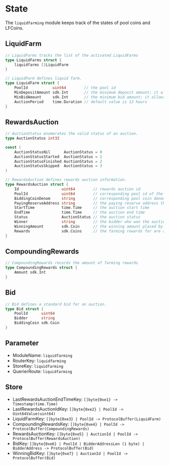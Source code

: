 <!-- order: 2 -->

# State

The `liquidfarming` module keeps track of the states of pool coins and LFCoins.

## LiquidFarm

```go
// LiquidFarms tracks the list of the activated LiquidFarms
type LiquidFarms struct {
	liquidfarms []LiquidFarm
}

// LiquidFarm defines liquid farm.
type LiquidFarm struct {
	PoolId           uint64        // the pool id
	MinDepositAmount sdk.Int       // the minimum deposit amount; it allows zero value
	MinBidAmount     sdk.Int       // the minimum bid amount; it allows zero value
	AuctionPeriod    time.Duration // default value is 12 hours
}
```

## RewardsAuction

```go
// AuctionStatus enumerates the valid status of an auction.
type AuctionStatus int32

const (
	AuctionStatusNil      AuctionStatus = 0
	AuctionStatusStarted  AuctionStatus = 1
	AuctionStatusFinished AuctionStatus = 2
	AuctionStatusSkipped  AuctionStatus = 3
)

// RewardsAuction defines rewards auction information.
type RewardsAuction struct {
	Id                   uint64        // rewards auction id
	PoolId               uint64        // corresponding pool id of the target liquid farm
	BiddingCoinDenom     string        // corresponding pool coin denom
	PayingReserveAddress string        // the paying reserve address that collects bidding coin placed by bidders
	StartTime            time.Time     // the auction start time
	EndTime              time.Time     // the auction end time
	Status               AuctionStatus // the auction status
	Winner               string        // the bidder who won the auction
	WinningAmount        sdk.Coin      // the winning amount placed by the winner
	Rewards              sdk.Coins     // the farming rewards for are accumulated every block
}
```

## CompoundingRewards

```go
// CompoundingRewards records the amount of farming rewards
type CompoundingRewards struct {
	Amount sdk.Int
}
```

## Bid

```go
// Bid defines a standard bid for an auction.
type Bid struct {
	PoolId      uint64
	Bidder      string
	BiddingCoin sdk.Coin
}
```

## Parameter

- ModuleName: `liquidfarming`
- RouterKey: `liquidfarming`
- StoreKey: `liquidfarming`
- QuerierRoute: `liquidfarming`

## Store

- LastRewardsAuctionEndTimeKey: `[]byte{0xe1} -> Timestamp(time.Time)`
- LastRewardsAuctionIdKey: `[]byte{0xe2} | PoolId -> Uint64Value(uint64)`
- LiquidFarmKey: `[]byte{0xe3} | PoolId -> ProtocolBuffer(LiquidFarm)`
- CompoundingRewardsKey: `[]byte{0xe4} | PoolId -> ProtocolBuffer(CompoundingRewards)`
- RewardsAuctionKey: `[]byte{0xe5} | AuctionId | PoolId -> ProtocolBuffer(RewardsAuction)`
- BidKey: `[]byte{0xe6} | PoolId | BidderAddressLen (1 byte) | BidderAddress -> ProtocolBuffer(Bid)`
- WinningBidKey: `[]byte{0xe7} | AuctionId | PoolId -> ProtocolBuffer(Bid)`
